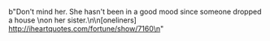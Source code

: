 b"Don't mind her. She hasn't been in a good mood since someone dropped a house \non her sister.\n\n[oneliners] http://iheartquotes.com/fortune/show/7160\n"
